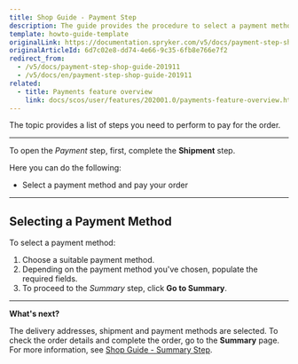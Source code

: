 ```yaml
---
title: Shop Guide - Payment Step
description: The guide provides the procedure to select a payment method for the order in the Storefront.
template: howto-guide-template
originalLink: https://documentation.spryker.com/v5/docs/payment-step-shop-guide-201911
originalArticleId: 6d7c02e8-dd74-4e66-9c35-6fb8e766e7f2
redirect_from:
  - /v5/docs/payment-step-shop-guide-201911
  - /v5/docs/en/payment-step-shop-guide-201911
related:
  - title: Payments feature overview
    link: docs/scos/user/features/202001.0/payments-feature-overview.html
---
```


The topic provides a list of steps you need to perform to pay for the order.
***
To open the *Payment* step, first, complete the **Shipment** step.

Here you can do the following:
* Select a payment method and pay your order
***
## Selecting a Payment Method
To select a payment method:

1. Choose a suitable payment method.
2. Depending on the payment method you've chosen, populate the required fields.
3. To proceed to the *Summary* step, click **Go to Summary**.
***
**What's next?**

The delivery addresses, shipment and payment methods are selected. To check the order details and complete the order, go to the **Summary** page. 
For more information, see [Shop Guide - Summary Step](/docs/scos/user/shop-user-guides/{{page.version}}/shop-guide-checkout/shop-guide-summary-step.html).



